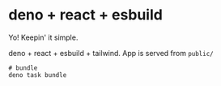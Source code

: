 # deno + react + esbuild

Yo! Keepin' it simple.

deno + react + esbuild + tailwind. App is served from `public/`

```
# bundle
deno task bundle
```

